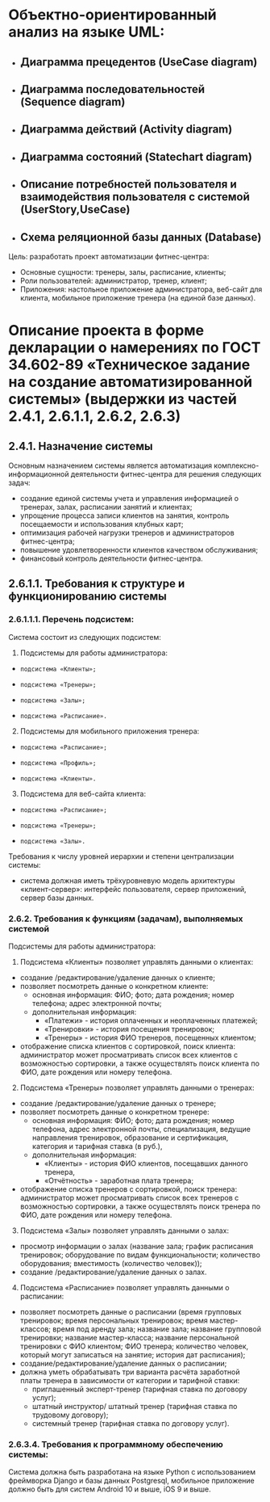 # Объектно-ориентированный анализ на языке UML:

- ## Диаграмма прецедентов (UseCase diagram)
- ## Диаграмма последовательностей (Sequence diagram)
- ## Диаграмма действий (Activity diagram)
- ## Диаграмма состояний (Statechart diagram)
- ## Описание потребностей пользователя и взаимодействия пользователя с системой (UserStory,UseCase)
- ## Схема реляционной базы данных (Database)

Цель: разработать проект автоматизации фитнес-центра:
* Основные сущности: тренеры, залы, расписание, клиенты;
* Роли пользователей: администратор, тренер, клиент;
* Приложения: настольное приложение администратора, веб-сайт для клиента, мобильное приложение тренера (на единой базе данных).

# Описание проекта в форме декларации о намерениях по ГОСТ 34.602-89 «Техническое задание на создание автоматизированной системы» (выдержки из частей 2.4.1, 2.6.1.1, 2.6.2, 2.6.3)

## 2.4.1. Назначение системы 

Основным назначением системы является автоматизация комплексно-информационной деятельности фитнес-центра для решения следующих задач:

-	создание единой системы учета и управления информацией о тренерах, залах, расписании занятий и клиентах;
-	упрощение процесса записи клиентов на занятия, контроль посещаемости и использования клубных карт;
-	оптимизация рабочей нагрузки тренеров и администраторов фитнес-центра;
-	повышение удовлетворенности клиентов качеством обслуживания;
-	финансовый контроль деятельности фитнес-центра.

## 2.6.1.1. Требования к структуре и функционированию системы

### 2.6.1.1.1. Перечень подсистем:

Система состоит из следующих подсистем:

1) Подсистемы для работы администратора:
-	  подсистема «Клиенты»;
-     подсистема «Тренеры»; 
-	  подсистема «Залы»;
-	  подсистема «Расписание».

2) Подсистемы для мобильного приложения тренера:
-     подсистема «Расписание»;
-     подсистема «Профиль»;
-     подсистема «Клиенты».

3) Подсистема для веб-сайта клиента:
-     подсистема «Расписание»;
-     подсистема «Тренеры»;
-     подсистема «Залы».

Требования к числу уровней иерархии и степени централизации системы:
-    система должная иметь трёхуровневую модель архитектуры «клиент-сервер»: интерфейс пользователя, сервер приложений, сервер базы данных.


### 2.6.2. Требования к функциям (задачам), выполняемых системой

Подсистемы для работы администратора:
1)	Подсистема «Клиенты» позволяет управлять данными о клиентах:
-	создание /редактирование/удаление данных о клиенте;
-	позволяет посмотреть данные о конкретном клиенте:
    - основная информация: ФИО; фото; дата рождения; номер телефона; адрес электронной почты;      
    - дополнительная информация:
        - «Платежи» - история оплаченных и неоплаченных платежей; 
        - «Тренировки» - история посещения тренировок; 
        - «Тренеры» - история ФИО тренеров, посещенных клиентом;
-	отображение списка клиентов с сортировкой, поиск клиента: администратор может просматривать список всех клиентов с возможностью сортировки, а также осуществлять поиск клиента по ФИО, дате рождения или номеру телефона.

2)	Подсистема «Тренеры» позволяет управлять данными о тренерах:
-	создание /редактирование/удаление данных о тренере;
-	позволяет посмотреть данные о конкретном тренере:
    - основная информация: ФИО; фото; дата рождения; номер телефона, адрес электронной почты, специализация, ведущие направления тренировок, образование и сертификация, категория и тарифная ставка (в руб.), 
    - дополнительная информация: 
        - «Клиенты» - история ФИО клиентов, посещавших данного тренера,   
        - «Отчётность» - заработная плата тренера;
-	отображение списка тренеров с сортировкой, поиск тренера: администратор может просматривать список всех тренеров с возможностью сортировки, а также осуществлять поиск тренера по ФИО, дате рождения или номеру телефона.

3)	Подсистема «Залы» позволяет управлять данными о залах:
-	просмотр информации о залах (название зала; график расписания тренировок; оборудование по видам функциональности; количество оборудования; вместимость (количество человек));
-	создание /редактирование/удаление данных о залах.

4)	Подсистема «Расписание» позволяет управлять данными о расписании:
-	позволяет посмотреть данные о расписании (время групповых тренировок; время персональных тренировок; время мастер-классов; время под аренду зала; название зала; название групповой тренировки; название мастер-класса; название персональной тренировки с ФИО клиентом; ФИО тренера; количество человек, который могут записаться на занятие; история дат расписания);
-	создание/редактирование/удаление данных о расписании;
-	должна уметь обрабатывать три варианта расчёта заработной платы тренера в зависимости от категории и тарифной ставки: 
    - приглашенный эксперт-тренер (тарифная ставка по договору услуг);
    - штатный инструктор/ штатный тренер (тарифная ставка по трудовому договору);
    - системный тренер (тарифная ставка по договору услуг).


### 2.6.3.4.	Требования к программному обеспечению системы:

Система должна быть разработана на языке Python c использованием фреймворка Django и базы данных Postgresql, мобильное приложение должно быть для систем Android 10 и выше, iOS 9 и выше.



